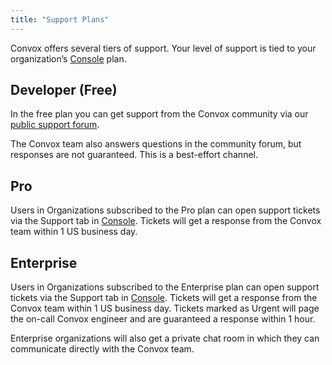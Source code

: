 ```yaml
---
title: "Support Plans"
---
```


Convox offers several tiers of support. Your level of support is tied to your organization’s [Console](https://console.convox.com) plan.

## Developer (Free)

In the free plan you can get support from the Convox community via our [public support forum](https://community.convox.com/).

The Convox team also answers questions in the community forum, but responses are not guaranteed. This is a best-effort channel.

## Pro

Users in Organizations subscribed to the Pro plan can open support tickets via the Support tab in [Console](https://console.convox.com). Tickets will get a response from the Convox team within 1 US business day. 

## Enterprise

Users in Organizations subscribed to the Enterprise plan can open support tickets via the Support tab in [Console](https://console.convox.com). Tickets will get a response from the Convox team within 1 US business day. Tickets marked as Urgent will page the on-call Convox engineer and are guaranteed a response within 1 hour.

Enterprise organizations will also get a private chat room in which they can communicate directly with the Convox team.
